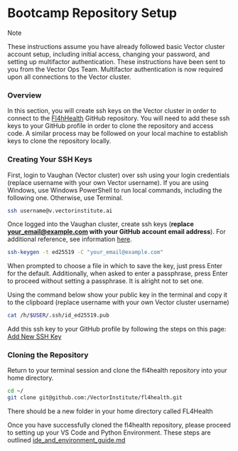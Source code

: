 # Bootcamp Repository Setup

> [!NOTE]
> These instructions assume you have already followed basic Vector cluster account setup, including initial access,
changing your password, and setting up multifactor authentication. These instructions have been sent to you from the
Vector Ops Team. Multifactor authentication is now required upon all connections to the Vector cluster.

### Overview

In this section, you will create ssh keys on the Vector cluster in order to connect to the
[Fl4hHealth](https://github.com/VectorInstitute/FL4Health) GitHub repository. You will need to add these ssh keys to
 your GitHub profile in order to clone the repository and access code. A similar process may be followed on your
 local machine to establish keys to clone the repository locally.

### Creating Your SSH Keys

First, login to Vaughan (Vector cluster) over ssh using your login credentials (replace username with your own Vector
username). If you are using Windows, use Windows PowerShell to run local commands, including the following one.
Otherwise, use Terminal.
```bash
ssh username@v.vectorinstitute.ai
```
Once logged into the Vaughan cluster, create ssh keys (**replace your_email@example.com with your GitHub account email address**). For additional reference, see information [here](https://docs.github.com/en/authentication/connecting-to-github-with-ssh/generating-a-new-ssh-key-and-adding-it-to-the-ssh-agent).
```bash
ssh-keygen -t ed25519 -C "your_email@example.com"
```
When prompted to choose a file in which to save the key, just press Enter for the default. Additionally, when asked
to enter a passphrase, press Enter to proceed without setting a passphrase. It is alright not to set one.

Using the command below show your public key in the terminal and copy it to the clipboard (replace username with your
own Vector cluster username)
```bash
cat /h/$USER/.ssh/id_ed25519.pub
```

Add this ssh key to your GitHub profile by following the steps on this page:
[Add New SSH Key](https://docs.github.com/en/authentication/connecting-to-github-with-ssh/adding-a-new-ssh-key-to-your-github-account)

### Cloning the Repository

Return to your terminal session and clone the fl4health repository into your home directory.

```bash
cd ~/
git clone git@github.com:/VectorInstitute/fl4health.git
```
There should be a new folder in your home directory called FL4Health

Once you have successfully cloned the fl4health repository, please proceed to setting up your VS Code and Python
Environment. These steps are outlined [ide_and_environment_guide.md](./ide_and_environment_guide.md)
